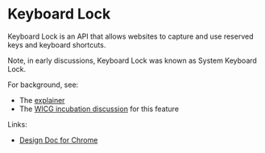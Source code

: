 # Keyboard Lock

Keyboard Lock is an API that allows websites to capture and use
reserved keys and keyboard shortcuts.

Note, in early discussions, Keyboard Lock was known as System Keyboard Lock.

For background, see:

* The [explainer](https://github.com/jondahlke/system-keyboard-lock/blob/master/EXPLAINER.md)
* The [WICG incubation discussion](https://discourse.wicg.io/t/proposal-system-keyboard-lock-api/1594) for this feature

Links:

* [Design Doc for Chrome](https://goo.gl/WjAhiZ)
